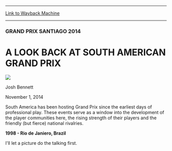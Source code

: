 
---
[Link to Wayback Machine](https://web.archive.org/web/20141104192045/http://magic.wizards.com/en/events/coverage/gpsan14/look-back-south-american-grand-prix-2014-11-01)

[_metadata_:description]:- "South America has been hosting Grand Prix since the earliest days of professional play. These events serve as a window into the development of the player communities here, the rising strength of their players and the friendly (but fierce) national rivalries.  1998 - Rio de Janiero, Brazil I'll let a picture do the talking first."
[_metadata_:generator]:- "Drupal 7 (http://drupal.org)"
[_metadata_:node]:- "294546"
[_metadata_:publish_date]:- "2014-11-01"
[_metadata_:source]:- "div-main"
[_metadata_:title]:- "A LOOK BACK AT SOUTH AMERICAN GRAND PRIX"
[_metadata_:wayback_capture_timestamp]:- "2014-11-04 19:20:45"
[_metadata_:wayback_raw_url]:- "https://web.archive.org/web/20141104192045id_/http://magic.wizards.com/en/events/coverage/gpsan14/look-back-south-american-grand-prix-2014-11-01"
[_metadata_:wayback_url]:- "http://magic.wizards.com/en/events/coverage/gpsan14/look-back-south-american-grand-prix-2014-11-01"
---





### GRAND PRIX SANTIAGO 2014


A LOOK BACK AT SOUTH AMERICAN GRAND PRIX
========================================



![](https://media.magic.wizards.com/styles/auth_small/public/images/person/authorpic_joshbennett.jpg)

Josh Bennett




November 1, 2014
 










South America has been hosting Grand Prix since the earliest days of professional play. These events serve as a window into the development of the player communities here, the rising strength of their players and the friendly (but fierce) national rivalries.



**1998 - Rio de Janiero, Brazil**



I'll let a picture do the talking first.




  






 
 




  







